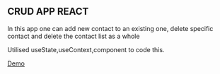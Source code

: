 ## CRUD APP REACT

In this app one can add new contact to an existing one, delete specific contact and delete the contact list as a whole

Utilised useState,useContext,component to code this.

[Demo](https://crud-app-filter.netlify.app)
